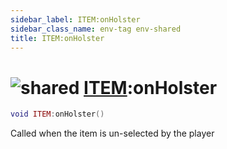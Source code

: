 ```yaml
---
sidebar_label: ITEM:onHolster
sidebar_class_name: env-tag env-shared
title: ITEM:onHolster
---
```


# <img src='/img/wiki/shared.png' alt='shared' data-tag='env-tag' /> [ITEM](../item/README.md):onHolster

```lua
void ITEM:onHolster()
```

Called when the item is un-selected by the player<br/>
